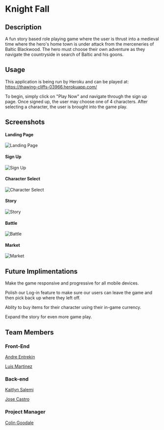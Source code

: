 # Knight Fall

## Description

A fun story based role playing game where the user is thrust into a medieval time where the hero's home town is under attack from the merceneries of Baltic Blackwood. The hero must choose their own adventure as they navigate the countryside in search of Baltic and his goons. 

## Usage

This application is being run by Heroku and can be played at: https://thawing-cliffs-03966.herokuapp.com/     

To begin, simply click on "Play Now" and navigate through the sign up page. Once signed up, the user may choose one of 4 characters. After selecting a character, the user is brought into the game play. 

## Screenshots

#### Landing Page
![Landing Page](https://i.imgur.com/NBv8IGT.png)

#### Sign Up
![Sign Up](https://i.imgur.com/5PYtEok.png)

#### Character Select
![Character Select](https://i.imgur.com/4oO90Tb.png)

#### Story
![Story](https://i.imgur.com/T5kAyqa.png)

#### Battle
![Battle](https://i.imgur.com/liYhw6x.png)

#### Market
![Market](https://i.imgur.com/4Y5B7hp.png)

## Future Implimentations

Make the game responsive and progressive for all mobile devices. 

Polish our Log-in feature to make sure our users can leave the game and then pick back up where they left off. 

Ablity to buy items for their character using their in-game currency. 

Expand the story for even more game play. 

## Team Members 

### Front-End
[Andre Entrekin](https://github.com/AndreTheTallGuy)

[Luis Martinez](https://github.com/Lpmartinez1109)

### Back-end
[Kaitlyn Salemi](https://github.com/KaitlynSalemi)

[Jose Castro](https://github.com/jacastro023)

### Project Manager
[Colin Goodale](https://github.com/colingoodale)    
